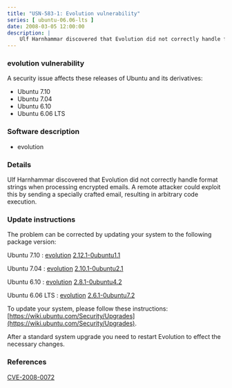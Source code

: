```yaml
---
title: "USN-583-1: Evolution vulnerability"
series: [ ubuntu-06.06-lts ]
date: 2008-03-05 12:00:00
description: |
    Ulf Harnhammar discovered that Evolution did not correctly handle format strings when processing encrypted emails.  A remote attacker could exploit this by sending a specially crafted email, resulting in arbitrary code execution. 
--- 
```

 
### evolution vulnerability

A security issue affects these releases of Ubuntu and its derivatives:

* Ubuntu 7.10
* Ubuntu 7.04
* Ubuntu 6.10
* Ubuntu 6.06 LTS

### Software description

* evolution 

### Details

Ulf Harnhammar discovered that Evolution did not correctly handle format strings when processing encrypted emails. A remote attacker could exploit this by sending a specially crafted email, resulting in arbitrary code execution. 

### Update instructions

The problem can be corrected by updating your system to the following package version:

Ubuntu 7.10
 : [evolution](https://launchpad.net/ubuntu/+source/evolution) <span> [2.12.1-0ubuntu1.1](https://launchpad.net/ubuntu/+source/evolution/2.12.1-0ubuntu1.1) </span> 

Ubuntu 7.04
 : [evolution](https://launchpad.net/ubuntu/+source/evolution) <span> [2.10.1-0ubuntu2.1](https://launchpad.net/ubuntu/+source/evolution/2.10.1-0ubuntu2.1) </span> 

Ubuntu 6.10
 : [evolution](https://launchpad.net/ubuntu/+source/evolution) <span> [2.8.1-0ubuntu4.2](https://launchpad.net/ubuntu/+source/evolution/2.8.1-0ubuntu4.2) </span> 

Ubuntu 6.06 LTS
 : [evolution](https://launchpad.net/ubuntu/+source/evolution) <span> [2.6.1-0ubuntu7.2](https://launchpad.net/ubuntu/+source/evolution/2.6.1-0ubuntu7.2) </span> 

To update your system, please follow these instructions: [https://wiki.ubuntu.com/Security/Upgrades](https://wiki.ubuntu.com/Security/Upgrades).

After a standard system upgrade you need to restart Evolution to effect the necessary changes. 

### References

 [CVE-2008-0072](http://people.ubuntu.com/~ubuntu-security/cve/CVE-2008-0072)
 
